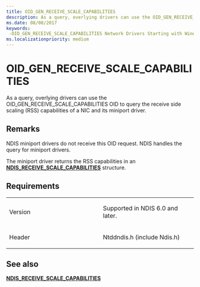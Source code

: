 ```yaml
---
title: OID_GEN_RECEIVE_SCALE_CAPABILITIES
description: As a query, overlying drivers can use the OID_GEN_RECEIVE_SCALE_CAPABILITIES OID to query the receive side scaling (RSS) capabilities of a NIC and its miniport driver.
ms.date: 08/08/2017
keywords: 
 -OID_GEN_RECEIVE_SCALE_CAPABILITIES Network Drivers Starting with Windows Vista
ms.localizationpriority: medium
---
```


# OID\_GEN\_RECEIVE\_SCALE\_CAPABILITIES


As a query, overlying drivers can use the OID\_GEN\_RECEIVE\_SCALE\_CAPABILITIES OID to query the receive side scaling (RSS) capabilities of a NIC and its miniport driver.

## Remarks

NDIS miniport drivers do not receive this OID request. NDIS handles the query for miniport drivers.

The miniport driver returns the RSS capabilities in an [**NDIS\_RECEIVE\_SCALE\_CAPABILITIES**](/windows-hardware/drivers/ddi/ntddndis/ns-ntddndis-_ndis_receive_scale_capabilities) structure.

## Requirements

<table>
<colgroup>
<col width="50%" />
<col width="50%" />
</colgroup>
<tbody>
<tr class="odd">
<td><p>Version</p></td>
<td><p>Supported in NDIS 6.0 and later.</p></td>
</tr>
<tr class="even">
<td><p>Header</p></td>
<td>Ntddndis.h (include Ndis.h)</td>
</tr>
</tbody>
</table>

## See also


[**NDIS\_RECEIVE\_SCALE\_CAPABILITIES**](/windows-hardware/drivers/ddi/ntddndis/ns-ntddndis-_ndis_receive_scale_capabilities)

 

